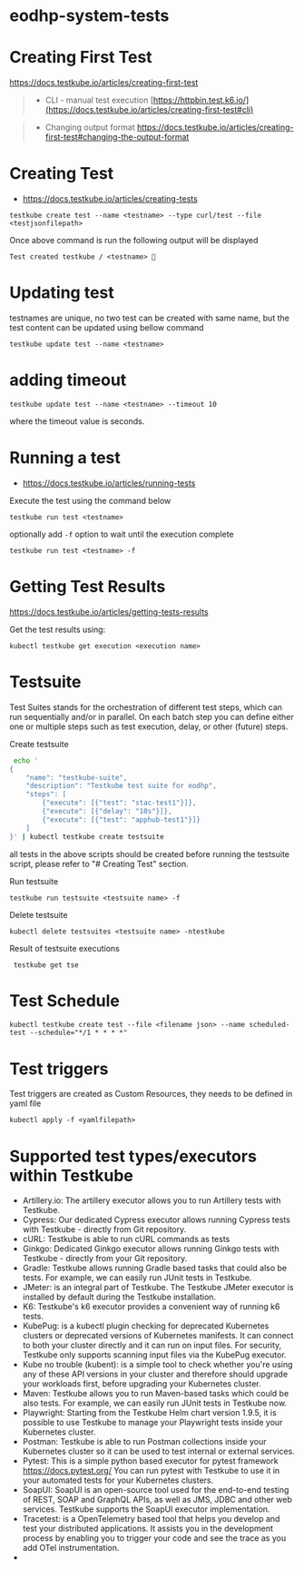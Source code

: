 # eodhp-system-tests


# Creating First Test
  https://docs.testkube.io/articles/creating-first-test
  
> - CLI - manual test execution
   [https://httpbin.test.k6.io/](https://docs.testkube.io/articles/creating-first-test#cli)
   
> - Changing output format
   https://docs.testkube.io/articles/creating-first-test#changing-the-output-format

# Creating Test
* https://docs.testkube.io/articles/creating-tests

``` testkube create test --name <testname> --type curl/test --file <testjsonfilepath> ```

Once above command is run the following output will be displayed

``` Test created testkube / <testname> 🥇 ```

# Updating test
 testnames are unique, no two test can be created with same name, but the test content can be updated using bellow command

``` testkube update test --name <testname> ```

# adding timeout

``` testkube update test --name <testname> --timeout 10 ```

where the timeout value is seconds.



# Running a test
* https://docs.testkube.io/articles/running-tests

Execute the test using the command below

``` testkube run test <testname> ```

optionally add ``` -f ``` option to wait until the execution complete

``` testkube run test <testname> -f ```


# Getting Test Results
https://docs.testkube.io/articles/getting-tests-results

Get the test results using:

``` kubectl testkube get execution <execution name> ```


# Testsuite
Test Suites stands for the orchestration of different test steps, which can run sequentially and/or in parallel. On each batch step you can define either one or multiple steps such as test execution, delay, or other (future) steps.

Create testsuite
```bash
 echo '
{
    "name": "testkube-suite",
    "description": "Testkube test suite for eodhp",
    "steps": [
        {"execute": [{"test": "stac-test1"}]},
        {"execute": [{"delay": "10s"}]},
        {"execute": [{"test": "apphub-test1"}]}
    ]
}' | kubectl testkube create testsuite
```
all tests in the above scripts should be created before running the testsuite script, please refer to "# Creating Test" section.

Run testsuite

``` testkube run testsuite <testsuite name> -f ```

Delete testsuite

``` kubectl delete testsuites <testsuite name> -ntestkube ```

Result of testsuite executions

``` testkube get tse```

# Test Schedule
``` kubectl testkube create test --file <filename json> --name scheduled-test --schedule="*/1 * * * *" ```

# Test triggers

Test triggers are created as Custom Resources, they needs to be defined in yaml file

``` kubectl apply -f <yamlfilepath> ```


# Supported test types/executors within Testkube
- Artillery.io: The artillery executor allows you to run Artillery tests with Testkube.
- Cypress: Our dedicated Cypress executor allows running Cypress tests with Testkube - directly from Git repository.
- cURL: Testkube is able to run cURL commands as tests
- Ginkgo: Dedicated Ginkgo executor allows running Ginkgo tests with Testkube - directly from your Git repository.
- Gradle: Testkube allows running Gradle based tasks that could also be tests. For example, we can easily run JUnit tests in Testkube.
- JMeter: is an integral part of Testkube. The Testkube JMeter executor is installed by default during the Testkube installation.
- K6: Testkube's k6 executor provides a convenient way of running k6 tests.
- KubePug: is a kubectl plugin checking for deprecated Kubernetes clusters or deprecated versions of Kubernetes manifests. It can connect to both your cluster directly and it can run on input files. For security, Testkube only supports scanning input files via the KubePug executor.
- Kube no trouble (kubent): is a simple tool to check whether you're using any of these API versions in your cluster and therefore should upgrade your workloads first, before upgrading your Kubernetes cluster.
- Maven: Testkube allows you to run Maven-based tasks which could be also tests. For example, we can easily run JUnit tests in Testkube now.
- Playwright: Starting from the Testkube Helm chart version 1.9.5, it is possible to use Testkube to manage your Playwright tests inside your Kubernetes cluster.
- Postman: Testkube is able to run Postman collections inside your Kubernetes cluster so it can be used to test internal or external services.
- Pytest: This is a simple python based executor for pytest framework https://docs.pytest.org/ You can run pytest with Testkube to use it in your automated tests for your Kubernetes clusters.
- SoapUI: SoapUI is an open-source tool used for the end-to-end testing of REST, SOAP and GraphQL APIs, as well as JMS, JDBC and other web services. Testkube supports the SoapUI executor implementation.
- Tracetest:  is a OpenTelemetry based tool that helps you develop and test your distributed applications. It assists you in the development process by enabling you to trigger your code and see the trace as you add OTel instrumentation.
- 
